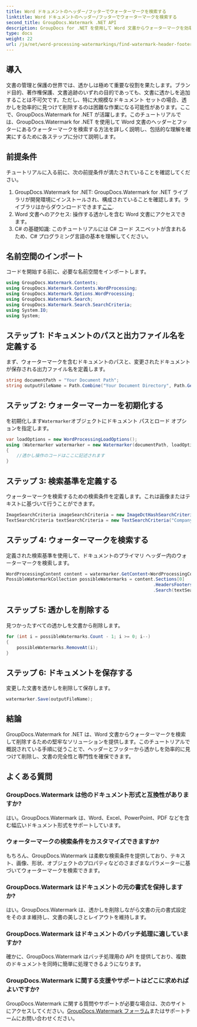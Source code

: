 ```yaml
---
title: Word ドキュメントのヘッダー/フッターでウォーターマークを検索する
linktitle: Word ドキュメントのヘッダー/フッターでウォーターマークを検索する
second_title: GroupDocs.Watermark .NET API
description: GroupDocs for .NET を使用して Word 文書からウォーターマークを効率的に検索して削除し、文書の整合性と専門性を確保する方法を学びます。
type: docs
weight: 22
url: /ja/net/word-processing-watermarkings/find-watermark-header-footer-word-docs/
---
```

## 導入
文書の管理と保護の世界では、透かしは極めて重要な役割を果たします。ブランド目的、著作権保護、文書追跡のいずれの目的であっても、文書に透かしを追加することは不可欠です。ただし、特に大規模なドキュメント セットの場合、透かしを効率的に見つけて削除するのは困難な作業になる可能性があります。ここで、GroupDocs.Watermark for .NET が活躍します。このチュートリアルでは、GroupDocs.Watermark for .NET を使用して Word 文書のヘッダーとフッターにあるウォーターマークを検索する方法を詳しく説明し、包括的な理解を確実にするために各ステップに分けて説明します。
## 前提条件
チュートリアルに入る前に、次の前提条件が満たされていることを確認してください。
1. GroupDocs.Watermark for .NET: GroupDocs.Watermark for .NET ライブラリが開発環境にインストールされ、構成されていることを確認します。ライブラリはからダウンロードできます[ここ](https://releases.groupdocs.com/Watermark/net/).
2. Word 文書へのアクセス: 操作する透かしを含む Word 文書にアクセスできます。
3. C# の基礎知識: このチュートリアルには C# コード スニペットが含まれるため、C# プログラミング言語の基本を理解してください。
## 名前空間のインポート
コードを開始する前に、必要な名前空間をインポートします。
```csharp
using GroupDocs.Watermark.Contents;
using GroupDocs.Watermark.Contents.WordProcessing;
using GroupDocs.Watermark.Options.WordProcessing;
using GroupDocs.Watermark.Search;
using GroupDocs.Watermark.Search.SearchCriteria;
using System.IO;
using System;
```
## ステップ 1: ドキュメントのパスと出力ファイル名を定義する
まず、ウォーターマークを含むドキュメントのパスと、変更されたドキュメントが保存される出力ファイル名を定義します。
```csharp
string documentPath = "Your Document Path";
string outputFileName = Path.Combine("Your Document Directory", Path.GetFileName(documentPath));
```
## ステップ 2: ウォーターマーカーを初期化する
を初期化します`Watermarker`オブジェクトにドキュメント パスとロード オプションを指定します。
```csharp
var loadOptions = new WordProcessingLoadOptions();
using (Watermarker watermarker = new Watermarker(documentPath, loadOptions))
{
    //透かし操作のコードはここに記述されます
}
```
## ステップ 3: 検索基準を定義する
ウォーターマークを検索するための検索条件を定義します。これは画像またはテキストに基づいて行うことができます。
```csharp
ImageSearchCriteria imageSearchCriteria = new ImageDctHashSearchCriteria(Constants.LogoPng);
TextSearchCriteria textSearchCriteria = new TextSearchCriteria("Company Name");
```
## ステップ 4: ウォーターマークを検索する
定義された検索基準を使用して、ドキュメントのプライマリ ヘッダー内のウォーターマークを検索します。
```csharp
WordProcessingContent content = watermarker.GetContent<WordProcessingContent>();
PossibleWatermarkCollection possibleWatermarks = content.Sections[0]
                                                        .HeadersFooters[OfficeHeaderFooterType.HeaderPrimary]
                                                        .Search(textSearchCriteria.Or(imageSearchCriteria));
```
## ステップ 5: 透かしを削除する
見つかったすべての透かしを文書から削除します。
```csharp
for (int i = possibleWatermarks.Count - 1; i >= 0; i--)
{
    possibleWatermarks.RemoveAt(i);
}
```
## ステップ 6: ドキュメントを保存する
変更した文書を透かしを削除して保存します。
```csharp
watermarker.Save(outputFileName);
```

## 結論
GroupDocs.Watermark for .NET は、Word 文書からウォーターマークを検索して削除するための堅牢なソリューションを提供します。このチュートリアルで概説されている手順に従うことで、ヘッダーとフッターから透かしを効率的に見つけて削除し、文書の完全性と専門性を確保できます。
## よくある質問
### GroupDocs.Watermark は他のドキュメント形式と互換性がありますか?
はい。GroupDocs.Watermark は、Word、Excel、PowerPoint、PDF などを含む幅広いドキュメント形式をサポートしています。
### ウォーターマークの検索条件をカスタマイズできますか?
もちろん、GroupDocs.Watermark は柔軟な検索条件を提供しており、テキスト、画像、形状、オブジェクトのプロパティなどのさまざまなパラメーターに基づいてウォーターマークを検索できます。
### GroupDocs.Watermark はドキュメントの元の書式を保持しますか?
はい。GroupDocs.Watermark は、透かしを削除しながら文書の元の書式設定をそのまま維持し、文書の美しさとレイアウトを維持します。
### GroupDocs.Watermark はドキュメントのバッチ処理に適していますか?
確かに、GroupDocs.Watermark はバッチ処理用の API を提供しており、複数のドキュメントを同時に簡単に処理できるようになります。
### GroupDocs.Watermark に関する支援やサポートはどこに求めればよいですか?
 GroupDocs.Watermark に関する質問やサポートが必要な場合は、次のサイトにアクセスしてください。[GroupDocs.Watermark フォーラム](https://forum.groupdocs.com/c/watermark/19)またはサポートチームにお問い合わせください。